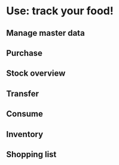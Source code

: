 # Use: track your food!

## Manage master data

## Purchase

## Stock overview

## Transfer

## Consume

## Inventory

## Shopping list
